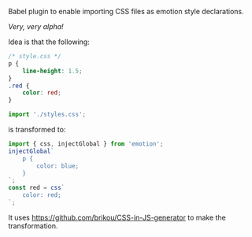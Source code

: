 Babel plugin to enable importing CSS files as emotion style declarations.

_Very, very alpha!_

Idea is that the following:

```css
/* style.css */
p {
	line-height: 1.5;
}
.red {
	color: red;
}
```

```js
import './styles.css';

```
is transformed to:

```js
import { css, injectGlobal } from 'emotion';
injectGlobal`
	p {
	    color: blue;
	}
`;
const red = css`
    color: red;
`;

```

It uses https://github.com/brikou/CSS-in-JS-generator to make the transformation.